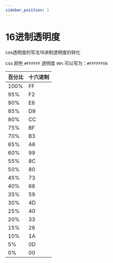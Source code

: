 ```yaml
---
sidebar_position: 1
---
```


# 16进制透明度

css透明度的写法16进制透明度的转化

css 颜色 `#FFFFFF` 透明度 `90%` 可以写为：`#FFFFFFE6`

| 百分比 | 十六进制 |
| ------ | -------- |
| 100%   | FF       |
| 95%    | F2       |
| 90%    | E6       |
| 85%    | D9       |
| 80%    | CC       |
| 75%    | BF       |
| 70%    | B3       |
| 65%    | A6       |
| 60%    | 99       |
| 55%    | 8C       |
| 50%    | 80       |
| 45%    | 73       |
| 40%    | 66       |
| 35%    | 59       |
| 30%    | 4D       |
| 25%    | 40       |
| 20%    | 33       |
| 15%    | 26       |
| 10%    | 1A       |
| 5%     | 0D       |
| 0%     | 00       |
